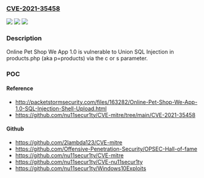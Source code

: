 ### [CVE-2021-35458](https://cve.mitre.org/cgi-bin/cvename.cgi?name=CVE-2021-35458)
![](https://img.shields.io/static/v1?label=Product&message=n%2Fa&color=blue)
![](https://img.shields.io/static/v1?label=Version&message=n%2Fa&color=blue)
![](https://img.shields.io/static/v1?label=Vulnerability&message=n%2Fa&color=brighgreen)

### Description

Online Pet Shop We App 1.0 is vulnerable to Union SQL Injection in products.php (aka p=products) via the c or s parameter.

### POC

#### Reference
- http://packetstormsecurity.com/files/163282/Online-Pet-Shop-We-App-1.0-SQL-Injection-Shell-Upload.html
- https://github.com/nu11secur1ty/CVE-mitre/tree/main/CVE-2021-35458

#### Github
- https://github.com/2lambda123/CVE-mitre
- https://github.com/Offensive-Penetration-Security/OPSEC-Hall-of-fame
- https://github.com/nu11secur1ty/CVE-mitre
- https://github.com/nu11secur1ty/CVE-nu11secur1ty
- https://github.com/nu11secur1ty/Windows10Exploits

